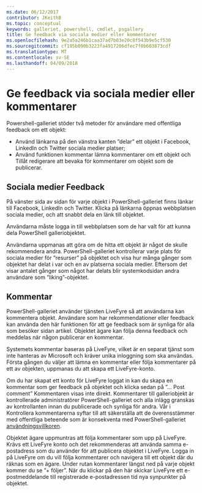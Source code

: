 ```yaml
---
ms.date: 06/12/2017
contributor: JKeithB
ms.topic: conceptual
keywords: galleriet, powershell, cmdlet, psgallery
title: Ge feedback via sociala medier eller kommentarer
ms.openlocfilehash: 9e2a5a246b1caa37ad7b03e20c8f543b9e5cf530
ms.sourcegitcommit: cf195b090b3223fa4917206dfec7f0b603873cdf
ms.translationtype: MT
ms.contentlocale: sv-SE
ms.lasthandoff: 04/09/2018
---
```

# <a name="providing-feedback-via-social-media-or-comments"></a>Ge feedback via sociala medier eller kommentarer

Powershell-galleriet stöder två metoder för användare med offentliga feedback om ett objekt:

* Använd länkarna på den vänstra kanten ”delar” ett objekt i Facebook, LinkedIn och Twitter sociala medier platser;
* Använd funktionen kommentar lämna kommentarer om ett objekt och Tillåt redigerare att bevaka för kommentarer om objekt som de publicerar.

## <a name="social-media-feedback"></a>Sociala medier Feedback
På vänster sida av sidan för varje objekt i PowerShell-galleriet finns länkar till Facebook, LinkedIn och Twitter.
Klicka på länkarna öppnas webbplatsen sociala medier, och att snabbt dela en länk till objektet.

Användarna måste logga in till webbplatsen som de har valt för att kunna dela PowerShell galleriobjektet.

Användarna uppmanas att göra om de hitta ett objekt är något de skulle rekommendera andra.
PowerShell-galleriet kontrollerar varje plats för sociala medier för ”resurser” på objektet och visa hur många gånger som objektet har delat i var och en av platserna sociala medier.
Eftersom det visar antalet gånger som något har delats blir systemkodsidan andra användare som ”liking”-objektet.


## <a name="comments"></a>Kommentar
PowerShell-galleriet använder tjänsten LiveFyre så att användarna kan kommentera objekt.
Användare som har rekommendationer eller feedback kan använda den här funktionen för att ge feedback som är synliga för alla som besöker sidan artikel.
Objektet ägare kan följa denna feedback och meddelas när någon publicerar en kommentar.

Systemets kommentar baseras på LiveFyre, vilket är en separat tjänst som inte hanteras av Microsoft och kräver unika inloggning som ska användas.
Första gången du väljer att lämna en kommentar eller följa kommentarer på ett av objekten, uppmanas du att skapa ett LiveFyre-konto.

Om du har skapat ett konto för LiveFyre loggat in kan du skapa en kommentar som ger feedback på objektet och klicka sedan på ”... Post comment” Kommentaren visas inte direkt.
Kommentarer till galleriobjekt är kontrollerade administratörer PowerShell-galleriet och alla inlägg granskas av kontrollanten innan du publicerade och synliga för andra.
Vår i Kontrollera kommentarerna syftar till att säkerställa att de överensstämmer med offentliga beteende som är konsekventa med PowerShell-galleriet [användningsvillkoren](https://www.powershellgallery.com/policies/Terms).

Objektet ägare uppmuntras att följa kommentarer som upp på LiveFyre.
Krävs ett LiveFyre konto och det rekommenderas att använda samma e-postadress som du använder för att publicera objektet i LiveFyre.
Logga in på LiveFyre om du vill följa kommentarer och navigera till ett objekt där du räknas som en ägare.
Under rutan kommentarer längst ned på varje objekt kommer du se ”+ följer”.
När du klickar på den här skickar LiveFyre ett e-postmeddelande till registrerade e-postadressen tid nya synpunkter på objektet.